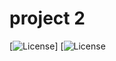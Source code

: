 # project 2

[![License](https://img.shields.io/badge/License-Apache%202.0-blue.svg)]
[![License](https://opensource.org/licenses/Apache-2.0)
